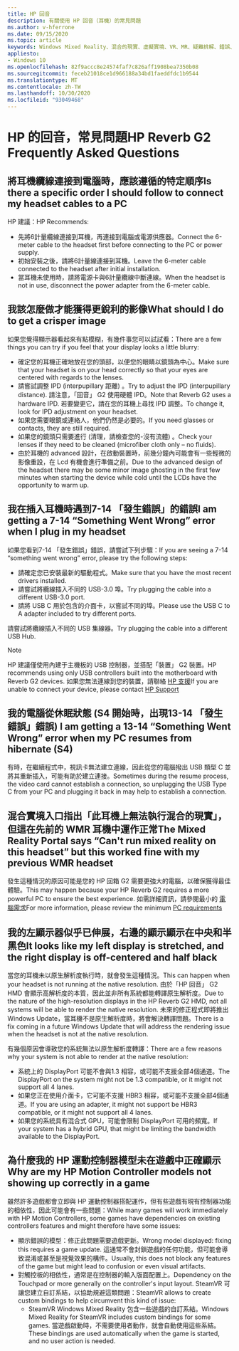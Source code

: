 ```yaml
---
title: HP 回音
description: 有關使用 HP 回音（耳機）的常見問題
ms.author: v-hferrone
ms.date: 09/15/2020
ms.topic: article
keywords: Windows Mixed Reality、混合的現實、虛擬實境、VR、MR、疑難排解、錯誤、協助、支援、效能
appliesto:
- Windows 10
ms.openlocfilehash: 82f9accc8e24574faf7c826aff1908bea7350b08
ms.sourcegitcommit: feceb21018ce1d966188a34bd1faeddfdc1b9544
ms.translationtype: MT
ms.contentlocale: zh-TW
ms.lasthandoff: 10/30/2020
ms.locfileid: "93049468"
---
```

# <a name="hp-reverb-g2-frequently-asked-questions"></a><span data-ttu-id="e95ff-104">HP 的回音，常見問題</span><span class="sxs-lookup"><span data-stu-id="e95ff-104">HP Reverb G2 Frequently Asked Questions</span></span>

## <a name="is-there-a-specific-order-i-should-follow-to-connect-my-headset-cables-to-a-pc"></a><span data-ttu-id="e95ff-105">將耳機纜線連接到電腦時，應該遵循的特定順序</span><span class="sxs-lookup"><span data-stu-id="e95ff-105">Is there a specific order I should follow to connect my headset cables to a PC</span></span>

<span data-ttu-id="e95ff-106">HP 建議：</span><span class="sxs-lookup"><span data-stu-id="e95ff-106">HP Recommends:</span></span>

- <span data-ttu-id="e95ff-107">先將6計量纜線連接到耳機，再連接到電腦或電源供應器。</span><span class="sxs-lookup"><span data-stu-id="e95ff-107">Connect the 6-meter cable to the headset first before connecting to the PC or power supply.</span></span>
- <span data-ttu-id="e95ff-108">初始安裝之後，請將6計量線連接到耳機。</span><span class="sxs-lookup"><span data-stu-id="e95ff-108">Leave the 6-meter cable connected to the headset after initial installation.</span></span>
- <span data-ttu-id="e95ff-109">當耳機未使用時，請將電源卡與6計量纜線中斷連線。</span><span class="sxs-lookup"><span data-stu-id="e95ff-109">When the headset is not in use, disconnect the power adapter from the 6-meter cable.</span></span>

## <a name="what-should-i-do-to-get-a-crisper-image"></a><span data-ttu-id="e95ff-110">我該怎麼做才能獲得更銳利的影像</span><span class="sxs-lookup"><span data-stu-id="e95ff-110">What should I do to get a crisper image</span></span>

<span data-ttu-id="e95ff-111">如果您覺得顯示器看起來有點模糊，有幾件事您可以試試看：</span><span class="sxs-lookup"><span data-stu-id="e95ff-111">There are a few things you can try if you feel that your display looks a little blurry:</span></span>

- <span data-ttu-id="e95ff-112">確定您的耳機正確地放在您的頭部，以便您的眼睛以鏡頭為中心。</span><span class="sxs-lookup"><span data-stu-id="e95ff-112">Make sure that your headset is on your head correctly so that your eyes are centered with regards to the lenses.</span></span>
- <span data-ttu-id="e95ff-113">請嘗試調整 IPD (interpupillary 距離) 。</span><span class="sxs-lookup"><span data-stu-id="e95ff-113">Try to adjust the IPD (interpupillary distance).</span></span> <span data-ttu-id="e95ff-114">請注意，「回音」 G2 使用硬體 IPD。</span><span class="sxs-lookup"><span data-stu-id="e95ff-114">Note that Reverb G2 uses a hardware IPD.</span></span> <span data-ttu-id="e95ff-115">若要變更它，請在您的耳機上尋找 IPD 調整。</span><span class="sxs-lookup"><span data-stu-id="e95ff-115">To change it, look for IPD adjustment on your headset.</span></span>
- <span data-ttu-id="e95ff-116">如果您需要眼鏡或連絡人，他們仍然是必要的。</span><span class="sxs-lookup"><span data-stu-id="e95ff-116">If you need glasses or contacts, they are still required.</span></span>
- <span data-ttu-id="e95ff-117">如果您的鏡頭只需要進行 (清理，請檢查您的-沒有流體) 。</span><span class="sxs-lookup"><span data-stu-id="e95ff-117">Check your lenses if they need to be cleaned (microfiber cloth only – no fluids).</span></span>
- <span data-ttu-id="e95ff-118">由於耳機的 advanced 設計，在啟動裝置時，前幾分鐘內可能會有一些輕微的影像重設，在 Lcd 有機會進行準備之前。</span><span class="sxs-lookup"><span data-stu-id="e95ff-118">Due to the advanced design of the headset there may be some minor image ghosting in the first few minutes when starting the device while cold until the LCDs have the opportunity to warm up.</span></span>

## <a name="i-am-getting-a-7-14-something-went-wrong-error-when-i-plug-in-my-headset"></a><span data-ttu-id="e95ff-119">我在插入耳機時遇到7-14 「發生錯誤」的錯誤</span><span class="sxs-lookup"><span data-stu-id="e95ff-119">I am getting a 7-14 “Something Went Wrong” error when I plug in my headset</span></span>

<span data-ttu-id="e95ff-120">如果您看到7-14 「發生錯誤」錯誤，請嘗試下列步驟：</span><span class="sxs-lookup"><span data-stu-id="e95ff-120">If you are seeing a 7-14 “something went wrong” error, please try the following steps:</span></span>

- <span data-ttu-id="e95ff-121">請確定您已安裝最新的驅動程式。</span><span class="sxs-lookup"><span data-stu-id="e95ff-121">Make sure that you have the most recent drivers installed.</span></span>
- <span data-ttu-id="e95ff-122">請嘗試將纜線插入不同的 USB-3.0 埠。</span><span class="sxs-lookup"><span data-stu-id="e95ff-122">Try plugging the cable into a different USB-3.0 port.</span></span>
- <span data-ttu-id="e95ff-123">請將 USB C 用於包含的介面卡，以嘗試不同的埠。</span><span class="sxs-lookup"><span data-stu-id="e95ff-123">Please use the USB C to A adapter included to try different ports.</span></span>

<span data-ttu-id="e95ff-124">請嘗試將纜線插入不同的 USB 集線器。</span><span class="sxs-lookup"><span data-stu-id="e95ff-124">Try plugging the cable into a different USB Hub.</span></span>  

> [!NOTE]
> <span data-ttu-id="e95ff-125">HP 建議僅使用內建于主機板的 USB 控制器，並搭配「裝置」 G2 裝置。</span><span class="sxs-lookup"><span data-stu-id="e95ff-125">HP recommends using only USB controllers built into the motherboard with Reverb G2 devices.</span></span>
> <span data-ttu-id="e95ff-126">如果您無法連線到您的裝置，請聯絡 [HP 支援](https://support.hp.com/us-en)</span><span class="sxs-lookup"><span data-stu-id="e95ff-126">If you are unable to connect your device, please contact [HP Support](https://support.hp.com/us-en)</span></span>

## <a name="i-am-getting-a-13-14-something-went-wrong-error-when-my-pc-resumes-from-hibernate-s4"></a><span data-ttu-id="e95ff-127">我的電腦從休眠狀態 (S4 開始時，出現13-14 「發生錯誤」錯誤) </span><span class="sxs-lookup"><span data-stu-id="e95ff-127">I am getting a 13-14 “Something Went Wrong” error when my PC resumes from hibernate (S4)</span></span>

<span data-ttu-id="e95ff-128">有時，在繼續程式中，視訊卡無法建立連線，因此從您的電腦撥出 USB 類型 C 並將其重新插入，可能有助於建立連接。</span><span class="sxs-lookup"><span data-stu-id="e95ff-128">Sometimes during the resume process, the video card cannot establish a connection, so unplugging the USB Type C from your PC and plugging it back in may help to establish a connection.</span></span>

## <a name="the-mixed-reality-portal-says-cant-run-mixed-reality-on-this-headset-but-this-worked-fine-with-my-previous-wmr-headset"></a><span data-ttu-id="e95ff-129">混合實境入口指出「此耳機上無法執行混合的現實」，但這在先前的 WMR 耳機中運作正常</span><span class="sxs-lookup"><span data-stu-id="e95ff-129">The Mixed Reality Portal says “Can't run mixed reality on this headset” but this worked fine with my previous WMR headset</span></span>

<span data-ttu-id="e95ff-130">發生這種情況的原因可能是您的 HP 回箱 G2 需要更強大的電腦，以確保獲得最佳體驗。</span><span class="sxs-lookup"><span data-stu-id="e95ff-130">This may happen because your HP Reverb G2 requires a more powerful PC to ensure the best experience.</span></span> <span data-ttu-id="e95ff-131">如需詳細資訊，請參閱最小的 [電腦需求](windows-mixed-reality-minimum-pc-hardware-compatibility-guidelines.md)</span><span class="sxs-lookup"><span data-stu-id="e95ff-131">For more information, please review the minimum [PC requirements](windows-mixed-reality-minimum-pc-hardware-compatibility-guidelines.md)</span></span>

## <a name="it-looks-like-my-left-display-is-stretched-and-the-right-display-is-off-centered-and-half-black"></a><span data-ttu-id="e95ff-132">我的左顯示器似乎已伸展，右邊的顯示顯示在中央和半黑色</span><span class="sxs-lookup"><span data-stu-id="e95ff-132">It looks like my left display is stretched, and the right display is off-centered and half black</span></span>

<span data-ttu-id="e95ff-133">當您的耳機未以原生解析度執行時，就會發生這種情況。</span><span class="sxs-lookup"><span data-stu-id="e95ff-133">This can happen when your headset is not running at the native resolution.</span></span> <span data-ttu-id="e95ff-134">由於「HP 回音」 G2 HMD 會顯示高解析度的本質，因此並非所有系統都能轉譯原生解析度。</span><span class="sxs-lookup"><span data-stu-id="e95ff-134">Due to the nature of the high-resolution displays in the HP Reverb G2 HMD, not all systems will be able to render the native resolution.</span></span> <span data-ttu-id="e95ff-135">未來的修正程式即將推出 Windows Update，當耳機不是原生解析度時，將會解決轉譯問題。</span><span class="sxs-lookup"><span data-stu-id="e95ff-135">There is a fix coming in a future Windows Update that will address the rendering issue when the headset is not at the native resolution.</span></span>

<span data-ttu-id="e95ff-136">有幾個原因會導致您的系統無法以原生解析度轉譯：</span><span class="sxs-lookup"><span data-stu-id="e95ff-136">There are a few reasons why your system is not able to render at the native resolution:</span></span>

- <span data-ttu-id="e95ff-137">系統上的 DisplayPort 可能不會與1.3 相容，或可能不支援全部4個通道。</span><span class="sxs-lookup"><span data-stu-id="e95ff-137">The DisplayPort on the system might not be 1.3 compatible, or it might not support all 4 lanes.</span></span>
- <span data-ttu-id="e95ff-138">如果您正在使用介面卡，它可能不支援 HBR3 相容，或可能不支援全部4個通道。</span><span class="sxs-lookup"><span data-stu-id="e95ff-138">If you are using an adapter, it might not support be HBR3 compatible, or it might not support all 4 lanes.</span></span>
- <span data-ttu-id="e95ff-139">如果您的系統具有混合式 GPU，可能會限制 DisplayPort 可用的頻寬。</span><span class="sxs-lookup"><span data-stu-id="e95ff-139">If your system has a hybrid GPU, that might be limiting the bandwidth available to the DisplayPort.</span></span>

## <a name="why-are-my-hp-motion-controller-models-not-showing-up-correctly-in-a-game"></a><span data-ttu-id="e95ff-140">為什麼我的 HP 運動控制器模型未在遊戲中正確顯示</span><span class="sxs-lookup"><span data-stu-id="e95ff-140">Why are my HP Motion Controller models not showing up correctly in a game</span></span>

<span data-ttu-id="e95ff-141">雖然許多遊戲都會立即與 HP 運動控制器搭配運作，但有些遊戲有現有控制器功能的相依性，因此可能會有一些問題：</span><span class="sxs-lookup"><span data-stu-id="e95ff-141">While many games will work immediately with HP Motion Controllers, some games have dependencies on existing controllers features and might therefore have some issues:</span></span>

- <span data-ttu-id="e95ff-142">顯示錯誤的模型：修正此問題需要遊戲更新。</span><span class="sxs-lookup"><span data-stu-id="e95ff-142">Wrong model displayed: fixing this requires a game update.</span></span> <span data-ttu-id="e95ff-143">這通常不會封鎖遊戲的任何功能，但可能會導致混淆或甚至是視覺效果的構件。</span><span class="sxs-lookup"><span data-stu-id="e95ff-143">Usually, this does not block any features of the game but might lead to confusion or even visual artifacts.</span></span>
- <span data-ttu-id="e95ff-144">對觸控板的相依性，通常是在控制器的輸入版面配置上。</span><span class="sxs-lookup"><span data-stu-id="e95ff-144">Dependency on the Touchpad or more generally on the controller's input layout.</span></span> <span data-ttu-id="e95ff-145">SteamVR 可讓您建立自訂系結，以協助規避這類問題：</span><span class="sxs-lookup"><span data-stu-id="e95ff-145">SteamVR allows to create custom bindings to help circumvent this kind of issue:</span></span>
    - <span data-ttu-id="e95ff-146">SteamVR Windows Mixed Reality 包含一些遊戲的自訂系結。</span><span class="sxs-lookup"><span data-stu-id="e95ff-146">Windows Mixed Reality for SteamVR includes custom bindings for some games.</span></span> <span data-ttu-id="e95ff-147">當遊戲啟動時，不需要使用者動作，就會自動使用這些系結。</span><span class="sxs-lookup"><span data-stu-id="e95ff-147">These bindings are used automatically when the game is started, and no user action is needed.</span></span>